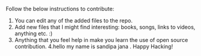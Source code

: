 Follow the below instructions to contribute:
1. You can edit any of the added files to the repo.
2. Add new files that I might find interesting: books, songs, links to videos, anything etc. :)
3. Anything that you feel help in make you learn the use of open source contribution.
4.hello my name is sandipa jana .
Happy Hacking!
